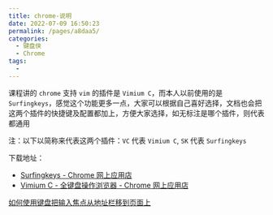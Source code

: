 ```yaml
---
title: chrome-说明
date: 2022-07-09 16:50:23
permalink: /pages/a8daa5/
categories:
  - 键盘侠
  - Chrome
tags:
  -
---
```


课程讲的 `chrome` 支持 `vim` 的插件是 `Vimium C`，而本人以前使用的是 `Surfingkeys`，感觉这个功能更多一点，大家可以根据自己喜好选择，文档也会把这两个插件的快捷键及配置都加上，方便大家选择，如无标注是哪个插件，则代表都通用

注：以下以简称来代表这两个插件：`VC` 代表 `Vimium C`, `SK` 代表 `Surfingkeys`

下载地址：

- [Surfingkeys - Chrome 网上应用店](https://chrome.google.com/webstore/detail/surfingkeys/gfbliohnnapiefjpjlpjnehglfpaknnc)
- [Vimium C - 全键盘操作浏览器 - Chrome 网上应用店](https://chrome.google.com/webstore/detail/vimium-c-all-by-keyboard/hfjbmagddngcpeloejdejnfgbamkjaeg)


[如何使用键盘把输入焦点从地址栏移到页面上](https://brookhong.github.io/2018/11/18/bring-focus-back-to-page-content-from-address-bar-cn.html)
